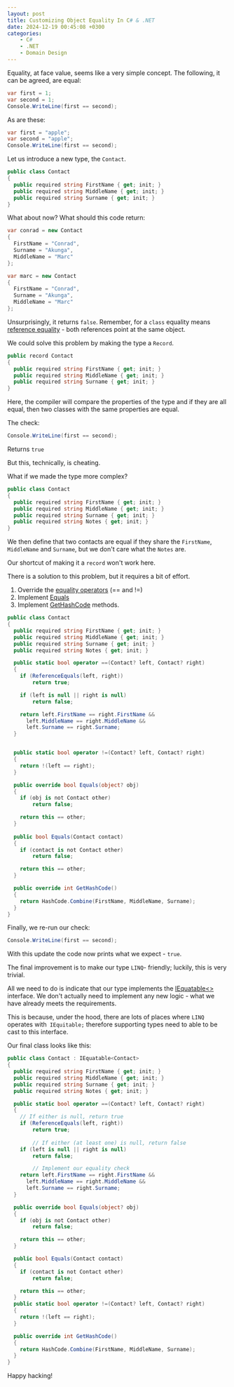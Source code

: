 ```yaml
---
layout: post
title: Customizing Object Equality In C# & .NET
date: 2024-12-19 00:45:08 +0300
categories:
    - C#
    - .NET
    - Domain Design
---
```


Equality, at face value, seems like a very simple concept. The following, it can be agreed, are equal:

```csharp
var first = 1;
var second = 1;
Console.WriteLine(first == second);
```

As are these:

```csharp
var first = "apple";
var second = "apple";
Console.WriteLine(first == second);
```

Let us introduce a new type, the `Contact`.

```csharp
public class Contact
{
  public required string FirstName { get; init; }
  public required string MiddleName { get; init; }
  public required string Surname { get; init; }
}
```

What about now? What should this code return:

```csharp
var conrad = new Contact
{
  FirstName = "Conrad",
  Surname = "Akunga",
  MiddleName = "Marc"
};

var marc = new Contact
{
  FirstName = "Conrad",
  Surname = "Akunga",
  MiddleName = "Marc"
};
```

Unsurprisingly, it returns `false`. Remember, for a `class` equality means [reference equality](https://essentialcsharp.com/reference-equality-versus-value-equality) - both references point at the same object.

We could solve this problem by making the type a `Record`.

```csharp
public record Contact
{
  public required string FirstName { get; init; }
  public required string MiddleName { get; init; }
  public required string Surname { get; init; }
}
```

Here, the compiler will compare the properties of the type and if they are all equal, then two classes with the same properties are equal.

The check:

```csharp
Console.WriteLine(first == second);
```

Returns `true`

But this, technically, is cheating.

What if we made the type more complex?

```csharp
public class Contact
{
  public required string FirstName { get; init; }
  public required string MiddleName { get; init; }
  public required string Surname { get; init; }
  public required string Notes { get; init; }
}
```

We then define that two contacts are equal if they share the `FirstName`, `MiddleName` and `Surname`, but we don't care what the `Notes` are.

Our shortcut of making it a `record` won't work here.

There is a solution to this problem, but it requires a bit of effort.

1. Override the [equality operators](https://learn.microsoft.com/en-us/dotnet/csharp/language-reference/operators/equality-operators) (== and !=) 
2. Implement [Equals](https://learn.microsoft.com/en-us/dotnet/api/system.object.equals?view=net-9.0)
3. Implement [GetHashCode](https://learn.microsoft.com/en-us/dotnet/api/system.object.gethashcode?view=net-9.0) methods.

```csharp
public class Contact
{
  public required string FirstName { get; init; }
  public required string MiddleName { get; init; }
  public required string Surname { get; init; }
  public required string Notes { get; init; }

  public static bool operator ==(Contact? left, Contact? right)
  {
  	if (ReferenceEquals(left, right))
  		return true;

    if (left is null || right is null)
    	return false;

    return left.FirstName == right.FirstName &&
      left.MiddleName == right.MiddleName &&
      left.Surname == right.Surname;
  }


  public static bool operator !=(Contact? left, Contact? right)
  {
  	return !(left == right);
  }

  public override bool Equals(object? obj)
  {
    if (obj is not Contact other)
    	return false;

    return this == other;
  }
  
  public bool Equals(Contact contact)
  {
    if (contact is not Contact other)
    	return false;

  	return this == other;
  }

  public override int GetHashCode()
  {
  	return HashCode.Combine(FirstName, MiddleName, Surname);
  }
}
```

Finally, we re-run our check:

```csharp
Console.WriteLine(first == second);
```

With this update the code now prints what we expect - `true`.

The final improvement is to make our type `LINQ`- friendly; luckily, this is very trivial.

All we need to do is indicate that our type implements the [IEquatable<<T>>](https://learn.microsoft.com/en-us/dotnet/api/system.iequatable-1?view=net-9.0) interface. We don't actually need to implement any new logic - what we have already meets the requirements.

This is because, under the hood, there are lots of places where `LINQ` operates with` IEquitable;` therefore supporting types need to able to be cast to this interface.

Our final class looks like this:

```csharp
public class Contact : IEquatable<Contact>
{
  public required string FirstName { get; init; }
  public required string MiddleName { get; init; }
  public required string Surname { get; init; }
  public required string Notes { get; init; }

  public static bool operator ==(Contact? left, Contact? right)
  {
  	// If either is null, return true
    if (ReferenceEquals(left, right))
    	return true;
		
		// If either (at least one) is null, return false
    if (left is null || right is null)
    	return false;

		// Implement our equality check
    return left.FirstName == right.FirstName &&
      left.MiddleName == right.MiddleName &&
      left.Surname == right.Surname;
  }

  public override bool Equals(object? obj)
  {
    if (obj is not Contact other)
    	return false;

    return this == other;
  }

  public bool Equals(Contact contact)
  {
    if (contact is not Contact other)
    	return false;

  	return this == other;
  }
  public static bool operator !=(Contact? left, Contact? right)
  {
  	return !(left == right);
  }

  public override int GetHashCode()
  {
  	return HashCode.Combine(FirstName, MiddleName, Surname);
  }
}
```

Happy hacking!